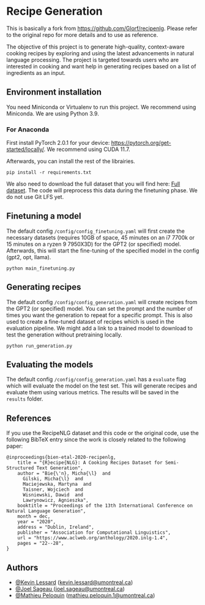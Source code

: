 # Recipe Generation

This is basically a fork from https://github.com/Glorf/recipenlg. Please refer
to the original repo for more details and to use as reference.

The objective of this project is to generate high-quality, context-aware cooking
recipes by exploring and using the latest advancements in natural language
processing. The project is targeted towards users who are interested in cooking
and want help in generating recipes based on a list of ingredients as an input.

## Environment installation

You need Miniconda or Virtualenv to run this project. We recommend using
Miniconda. We are using Python 3.9.

### For Anaconda

First install PyTorch 2.0.1 for your
device: https://pytorch.org/get-started/locally/. We recommend using CUDA 11.7.

Afterwards, you can install the rest of the librairies.

```
pip install -r requirements.txt
```

We also need to download the full dataset that you will find
here: [Full dataset](/guides/content/editing-an-existing-page). The code will
preprocess this data during the finetuning phase. We do not use Git LFS yet.

## Finetuning a model

The default config `/config/config_finetuning.yaml` will first create the
necessary datasets (requires 10GB of space, 45 minutes on an i7 7700k or 15 
minutes on a ryzen 9 7950X3D)
for
the GPT2 (or specified) model. Afterwards, this will start the fine-tuning of
the specified model in the config (gpt2, opt, llama).

```
python main_finetuning.py
```

## Generating recipes

The default config `/config/config_generation.yaml` will create recipes from the
GPT2 (or specified) model. You can set the prompt and the number of times you
want the generation to repeat for a specific prompt. This is also used to create
a fine-tuned dataset of recipes which is used in the evaluation pipeline. We
might add a link to a trained model to download to test the generation without
pretraining locally.

```
python run_generation.py
```

## Evaluating the models

The default config `/config/config_generation.yaml` has a `evaluate` flag which
will evaluate the model on the test set. This will generate recipes and evaluate
them using various metrics. The results will be saved in the `results` folder.

## References

If you use the RecipeNLG dataset and this code or the original code, use the
following BibTeX entry since the work is closely related to the following paper:

```
@inproceedings{bien-etal-2020-recipenlg,
    title = "{R}ecipe{NLG}: A Cooking Recipes Dataset for Semi-Structured Text Generation",
    author = "Bie{\'n}, Micha{\l}  and
      Gilski, Micha{\l}  and
      Maciejewska, Martyna  and
      Taisner, Wojciech  and
      Wisniewski, Dawid  and
      Lawrynowicz, Agnieszka",
    booktitle = "Proceedings of the 13th International Conference on Natural Language Generation",
    month = dec,
    year = "2020",
    address = "Dublin, Ireland",
    publisher = "Association for Computational Linguistics",
    url = "https://www.aclweb.org/anthology/2020.inlg-1.4",
    pages = "22--28",
}
```

## Authors

- [@Kevin Lessard](https://www.github.com/Hazot) ([kevin.lessard@umontreal.ca](kevin.lessard@umontreal.ca))
- [@Joel Sageau ](https://www.github.com/JOELSAGEAU) ([joel.sageau@umontreal.ca](joel.sageau@umontreal.ca))
- [@Mathieu Peloquin](https://www.github.com/mathieupelo) ([mathieu.peloquin.1@umontreal.ca](mathieu.peloquin.1@umontreal.ca))
